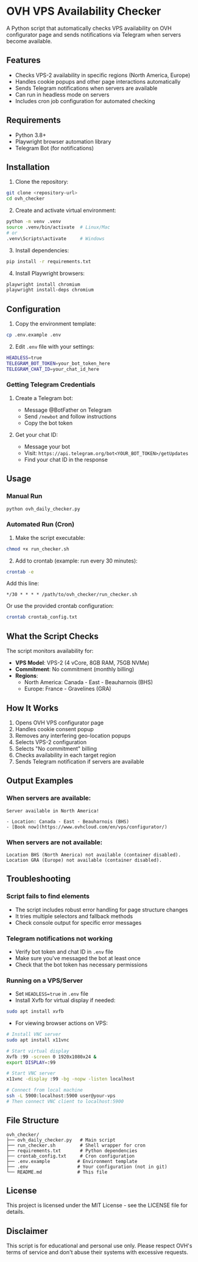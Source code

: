 # OVH VPS Availability Checker

A Python script that automatically checks VPS availability on OVH configurator page and sends notifications via Telegram when servers become available.

## Features

- Checks VPS-2 availability in specific regions (North America, Europe)
- Handles cookie popups and other page interactions automatically
- Sends Telegram notifications when servers are available
- Can run in headless mode on servers
- Includes cron job configuration for automated checking

## Requirements

- Python 3.8+
- Playwright browser automation library
- Telegram Bot (for notifications)

## Installation

1. Clone the repository:
```bash
git clone <repository-url>
cd ovh_checker
```

2. Create and activate virtual environment:
```bash
python -m venv .venv
source .venv/bin/activate  # Linux/Mac
# or
.venv\Scripts\activate     # Windows
```

3. Install dependencies:
```bash
pip install -r requirements.txt
```

4. Install Playwright browsers:
```bash
playwright install chromium
playwright install-deps chromium
```

## Configuration

1. Copy the environment template:
```bash
cp .env.example .env
```

2. Edit `.env` file with your settings:
```bash
HEADLESS=true
TELEGRAM_BOT_TOKEN=your_bot_token_here
TELEGRAM_CHAT_ID=your_chat_id_here
```

### Getting Telegram Credentials

1. Create a Telegram bot:
   - Message @BotFather on Telegram
   - Send `/newbot` and follow instructions
   - Copy the bot token

2. Get your chat ID:
   - Message your bot
   - Visit: `https://api.telegram.org/bot<YOUR_BOT_TOKEN>/getUpdates`
   - Find your chat ID in the response

## Usage

### Manual Run
```bash
python ovh_daily_checker.py
```

### Automated Run (Cron)
1. Make the script executable:
```bash
chmod +x run_checker.sh
```

2. Add to crontab (example: run every 30 minutes):
```bash
crontab -e
```

Add this line:
```
*/30 * * * * /path/to/ovh_checker/run_checker.sh
```

Or use the provided crontab configuration:
```bash
crontab crontab_config.txt
```

## What the Script Checks

The script monitors availability for:
- **VPS Model**: VPS-2 (4 vCore, 8GB RAM, 75GB NVMe)
- **Commitment**: No commitment (monthly billing)
- **Regions**:
  - North America: Canada - East - Beauharnois (BHS)
  - Europe: France - Gravelines (GRA)

## How It Works

1. Opens OVH VPS configurator page
2. Handles cookie consent popup
3. Removes any interfering geo-location popups
4. Selects VPS-2 configuration
5. Selects "No commitment" billing
6. Checks availability in each target region
7. Sends Telegram notification if servers are available

## Output Examples

### When servers are available:
```
Server available in North America!

- Location: Canada - East - Beauharnois (BHS)
- [Book now](https://www.ovhcloud.com/en/vps/configurator/)
```

### When servers are not available:
```
Location BHS (North America) not available (container disabled).
Location GRA (Europe) not available (container disabled).
```

## Troubleshooting

### Script fails to find elements
- The script includes robust error handling for page structure changes
- It tries multiple selectors and fallback methods
- Check console output for specific error messages

### Telegram notifications not working
- Verify bot token and chat ID in `.env` file
- Make sure you've messaged the bot at least once
- Check that the bot token has necessary permissions

### Running on a VPS/Server
- Set `HEADLESS=true` in `.env` file
- Install Xvfb for virtual display if needed:
```bash
sudo apt install xvfb
```

- For viewing browser actions on VPS:
```bash
# Install VNC server
sudo apt install x11vnc

# Start virtual display
Xvfb :99 -screen 0 1920x1080x24 &
export DISPLAY=:99

# Start VNC server
x11vnc -display :99 -bg -nopw -listen localhost

# Connect from local machine
ssh -L 5900:localhost:5900 user@your-vps
# Then connect VNC client to localhost:5900
```

## File Structure

```
ovh_checker/
├── ovh_daily_checker.py   # Main script
├── run_checker.sh         # Shell wrapper for cron
├── requirements.txt       # Python dependencies
├── crontab_config.txt     # Cron configuration
├── .env.example          # Environment template
├── .env                  # Your configuration (not in git)
└── README.md             # This file
```

## License

This project is licensed under the MIT License - see the LICENSE file for details.

## Disclaimer

This script is for educational and personal use only. Please respect OVH's terms of service and don't abuse their systems with excessive requests.
